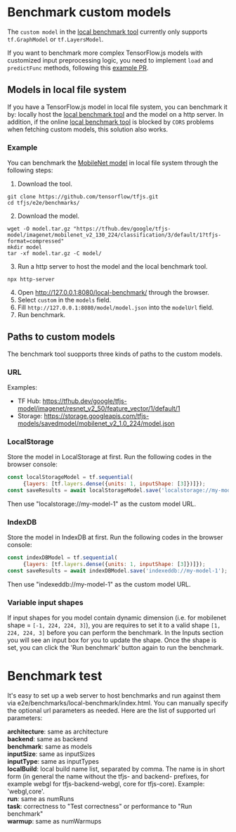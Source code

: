 # Benchmark custom models

The `custom model` in the [local benchmark tool](https://tensorflow.github.io/tfjs/e2e/benchmarks/local-benchmark/index.html) currently only supports `tf.GraphModel` or `tf.LayersModel`.

If you want to benchmark more complex TensorFlow.js models with customized input preprocessing logic, you need to implement `load` and `predictFunc` methods, following this [example PR](https://github.com/tensorflow/tfjs/pull/3168/files).

## Models in local file system
If you have a TensorFlow.js model in local file system, you can benchmark it by: locally host the [local benchmark tool](https://tensorflow.github.io/tfjs/e2e/benchmarks/local-benchmark/index.html) and the model on a http server. In addition, if the online [local benchmark tool](https://tensorflow.github.io/tfjs/e2e/benchmarks/local-benchmark/index.html) is blocked by `CORS` problems when fetching custom models, this solution also works.

### Example
You can benchmark the [MobileNet model](https://tfhub.dev/google/tfjs-model/imagenet/mobilenet_v2_130_224/classification/3/default/1) in local file system through the following steps:
1. Download the tool.
```shell
git clone https://github.com/tensorflow/tfjs.git
cd tfjs/e2e/benchmarks/
```
2. Download the model.
```shell
wget -O model.tar.gz "https://tfhub.dev/google/tfjs-model/imagenet/mobilenet_v2_130_224/classification/3/default/1?tfjs-format=compressed"
mkdir model
tar -xf model.tar.gz -C model/
```
3. Run a http server to host the model and the local benchmark tool.
```
npx http-server
```
4. Open http://127.0.0.1:8080/local-benchmark/ through the browser.
5. Select `custom` in the `models` field.
6. Fill `http://127.0.0.1:8080/model/model.json` into the `modelUrl` field.
7. Run benchmark.

## Paths to custom models
The benchmark tool suopports three kinds of paths to the custom models.

### URL
Examples:
- TF Hub: https://tfhub.dev/google/tfjs-model/imagenet/resnet_v2_50/feature_vector/1/default/1
- Storage: https://storage.googleapis.com/tfjs-models/savedmodel/mobilenet_v2_1.0_224/model.json


### LocalStorage
Store the model in LocalStorage at first. Run the following codes in the browser console:
```javascript
const localStorageModel = tf.sequential(
     {layers: [tf.layers.dense({units: 1, inputShape: [3]})]});
const saveResults = await localStorageModel.save('localstorage://my-model-1');
```
Then use "localstorage://my-model-1" as the custom model URL.

### IndexDB
Store the model in IndexDB at first. Run the following codes in the browser console:
```javascript
const indexDBModel = tf.sequential(
     {layers: [tf.layers.dense({units: 1, inputShape: [3]})]});
const saveResults = await indexDBModel.save('indexeddb://my-model-1');
```
Then use "indexeddb://my-model-1" as the custom model URL.

### Variable input shapes
If input shapes for you model contain dynamic dimension (i.e. for mobilenet
shape = `[-1, 224, 224, 3]`), you are requires to set it to a valid shape
`[1, 224, 224, 3]` before you can perform the benchmark.
In the Inputs section you will see an input box for you to update the shape.
Once the shape is set, you can click the 'Run benchmark' button again to run
the benchmark.

# Benchmark test
It's easy to set up a web server to host benchmarks and run against them via e2e/benchmarks/local-benchmark/index.html. You can manually specify the optional url parameters as needed. Here are the list of supported url parameters:

<b>architecture</b>: same as architecture<br>
<b>backend</b>: same as backend<br>
<b>benchmark</b>: same as models<br>
<b>inputSize</b>: same as inputSizes<br>
<b>inputType</b>: same as inputTypes<br>
<b>localBuild</b>: local build name list, separated by comma. The name is in short form (in general the name without the tfjs- and backend- prefixes, for example webgl for tfjs-backend-webgl, core for tfjs-core). Example: 'webgl,core'.<br>
<b>run</b>: same as numRuns<br>
<b>task</b>: correctness to "Test correctness" or performance to "Run benchmark"<br>
<b>warmup</b>: same as numWarmups<br>
